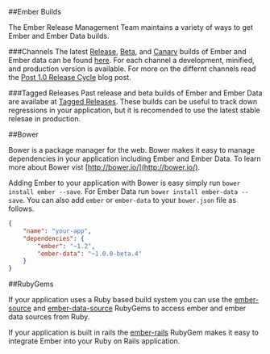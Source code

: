 ##Ember Builds

The Ember Release Management Team maintains a variety of ways to get  Ember and Ember Data builds.

###Channels
The latest [Release](/builds#/release), [Beta](/builds#/beta), and [Canary](/builds#/canary) builds of Ember and Ember data can be found [here](/builds). For each channel a development, minified, and production version is available. For more on the differnt channels read the [Post 1.0 Release Cycle](http://emberjs.com/blog/2013/09/06/new-ember-release-process.html) blog post.

###Tagged Releases
Past release and beta builds  of Ember and Ember Data are availabe at [Tagged Releases](/builds#/tagged). These builds can be useful to track down regressions in your application, but it is recomended to use the latest stable relesae in production.



##Bower

Bower is a package manager for the web. Bower makes it easy to manage dependencies in your application including Ember and Ember Data. To learn more about Bower vist [http://bower.io/](http://bower.io/).

Adding Ember to your application with Bower is easy simply run `bower install ember --save`. For Ember Data run `bower install ember-data --save`. You can also add `ember` or `ember-data` to your `bower.json` file as follows.

```json
{
	"name": "your-app",
	"dependencies": {
		"ember": "~1.2",
		"ember-data": "~1.0.0-beta.4"
	}
}

```

##RubyGems

If your application uses a Ruby based build system you can use the [ember-source](http://rubygems.org/gems/ember-source) and [ember-data-source](http://rubygems.org/gems/ember-data-source) RubyGems to access ember and ember data sources from Ruby.

If your application is built in rails the [ember-rails](http://rubygems.org/gems/ember-rails) RubyGem makes it easy to integrate Ember into your Ruby on Rails application.

